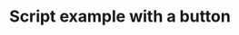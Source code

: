 ---
layout: article
title: Script example with a button
description: 
  - This board shows a Scripting Example for buttons
lang: en
weight: 100
draft: false
ref: tem-011
category:
  - Script
  - Scripting
  - Script-Beispiel
  - Button
image: Script_Button_Example_EN.png
download: Script_Button_Example_EN.pbmx
overview_description:
overview_benefits:
overview_data_sources:
---